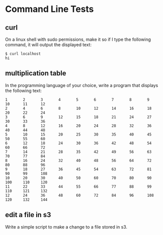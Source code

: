 # Command Line Tests

## curl
On a linux shell with sudo permissions, make it so if I type the following command, it will output the displayed text:

```
$ curl localhost
hi
```

## multiplication table

In the programming language of your choice, write a program that displays the following text:

```
1       2       3       4       5       6       7       8       9       10      11      12
2       4       6       8       10      12      14      16      18      20      22      24
3       6       9       12      15      18      21      24      27      30      33      36
4       8       12      16      20      24      28      32      36      40      44      48
5       10      15      20      25      30      35      40      45      50      55      60
6       12      18      24      30      36      42      48      54      60      66      72
7       14      21      28      35      42      49      56      63      70      77      84
8       16      24      32      40      48      56      64      72      80      88      96
9       18      27      36      45      54      63      72      81      90      99      108
10      20      30      40      50      60      70      80      90      100     110     120
11      22      33      44      55      66      77      88      99      110     121     132
12      24      36      48      60      72      84      96      108     120     132     144
```

## edit a file in s3

Write a simple script to make a change to a file stored in s3.
